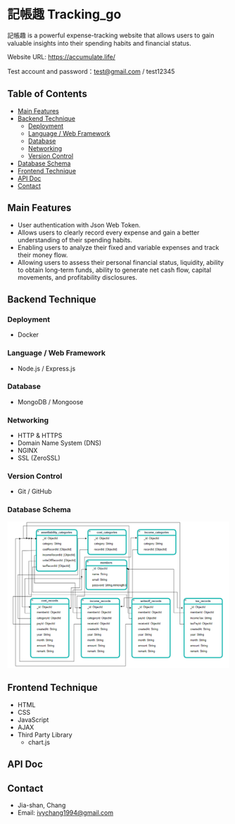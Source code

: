 # 記帳趣 Tracking_go

記帳趣 is a powerful expense-tracking website that allows users to gain valuable insights into their spending habits and financial status.

Website URL: <https://accumulate.life/>

Test account and password：test@gmail.com / test12345

## Table of Contents

* [Main Features](#main-features)
* [Backend Technique](#backend-technique)
   - [Deployment](#deployment)
   - [Language / Web Framework](#language)
   - [Database](#database)
   - [Networking](#networking)
   - [Version Control](#version)
* [Database Schema](#database)
* [Frontend Technique](#frontend-technique)
* [API Doc](#api)
* [Contact](#contact)
## Main Features <a name="main-features"></a>

* User authentication with Json Web Token.
* Allows users to clearly record every expense and gain a better understanding of their spending habits.
* Enabling users to analyze their fixed and variable expenses and track their money flow.
* Allowing users to assess their personal financial status, liquidity, ability to obtain long-term funds, ability to generate net cash flow, capital movements, and profitability disclosures.

## Backend Technique <a name="backend-technique"></a>

### Deployment <a name="deployment"></a>

* Docker

### Language / Web Framework <a name="language"></a>

* Node.js / Express.js

### Database <a name="database"></a>

* MongoDB / Mongoose

### Networking <a name="networking"></a>

* HTTP & HTTPS
* Domain Name System (DNS)
* NGINX
* SSL (ZeroSSL)

### Version Control <a name="version"></a>

* Git / GitHub

### Database Schema <a name="database"></a>

![image](/DBschema.png)

## Frontend Technique <a name="frontend-technique"></a>

* HTML
* CSS
* JavaScript
* AJAX
* Third Party Library
   - chart.js

## API Doc <a name="api"></a>

## Contact <a name="contact"></a>

* Jia-shan, Chang
* Email: ivychang1994@gmail.com
